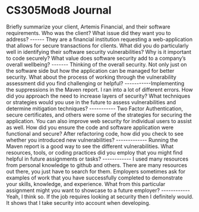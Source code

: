 # CS305Mod8 Journal

Briefly summarize your client, Artemis Financial, and their software requirements. Who was the client? What issue did they want you to address?
------ They are a financial institution requesting a web-application that allows for secure transactions for clients.
What did you do particularly well in identifying their software security vulnerabilities? Why is it important to code securely? What value does software security add to a company’s overall wellbeing?
------- Thinking of the overall security. Not only just on the software side but how the application can be managed for better security.
What about the process of working through the vulnerability assessment did you find challenging or helpful?
-----------Implementing the suppressions in the Maven report. I ran into a lot of different errors.
How did you approach the need to increase layers of security? What techniques or strategies would you use in the future to assess vulnerabilities and determine mitigation techniques?
----------- Two Factor Authentication, secure certificates, and others were some of the strategies for securing the application. You can also improve web security for individual users to assist as well.
How did you ensure the code and software application were functional and secure? After refactoring code, how did you check to see whether you introduced new vulnerabilities?
------------- Running the Maven report is a good way to see the different vulnerabilities. 
What resources, tools, or coding practices did you employ that you might find helpful in future assignments or tasks?
------------ I used many resources from personal knowledge to github and others. There are many resources out there, you just have to search for them.
Employers sometimes ask for examples of work that you have successfully completed to demonstrate your skills, knowledge, and experience. What from this particular assignment might you want to showcase to a future employer?
------------ Yeah, I think so. If the job requires looking at security then I definitely would. It shows that I take security into account when developing.
